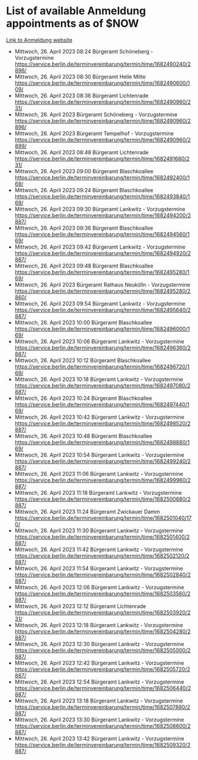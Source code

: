 # List of available Anmeldung appointments as of $NOW
[Link to Anmeldung website](https://service.berlin.de/terminvereinbarung/termin/tag.php?termin=1&anliegen[]=120686&dienstleisterlist=122210,122217,327316,122219,327312,122227,327314,122231,327346,122243,327348,122254,122252,329742,122260,329745,122262,329748,122271,327278,122273,327274,122277,327276,330436,122280,327294,122282,327290,122284,327292,122291,327270,122285,327266,122286,327264,122296,327268,150230,329760,122297,327286,122294,327284,122312,329763,122314,329775,122304,327330,122311,327334,122309,327332,317869,122281,327352,122279,329772,122283,122276,327324,122274,327326,122267,329766,122246,327318,122251,327320,122257,327322,122208,327298,122226,327300&herkunft=http%3A%2F%2Fservice.berlin.de%2Fdienstleistung%2F120686%2F)
- Mittwoch, 26. April 2023 08:24 Bürgeramt Schöneberg - Vorzugstermine https://service.berlin.de/terminvereinbarung/termin/time/1682490240/2896/
- Mittwoch, 26. April 2023 08:30 Bürgeramt Helle Mitte https://service.berlin.de/terminvereinbarung/termin/time/1682490600/109/
- Mittwoch, 26. April 2023 08:36 Bürgeramt Lichtenrade https://service.berlin.de/terminvereinbarung/termin/time/1682490960/231/
- Mittwoch, 26. April 2023  Bürgeramt Schöneberg - Vorzugstermine https://service.berlin.de/terminvereinbarung/termin/time/1682490960/2896/
- Mittwoch, 26. April 2023  Bürgeramt Tempelhof - Vorzugstermine https://service.berlin.de/terminvereinbarung/termin/time/1682490960/2899/
- Mittwoch, 26. April 2023 08:48 Bürgeramt Lichtenrade https://service.berlin.de/terminvereinbarung/termin/time/1682491680/231/
- Mittwoch, 26. April 2023 09:00 Bürgeramt Blaschkoallee https://service.berlin.de/terminvereinbarung/termin/time/1682492400/169/
- Mittwoch, 26. April 2023 09:24 Bürgeramt Blaschkoallee https://service.berlin.de/terminvereinbarung/termin/time/1682493840/169/
- Mittwoch, 26. April 2023 09:30 Bürgeramt Lankwitz - Vorzugstermine https://service.berlin.de/terminvereinbarung/termin/time/1682494200/2887/
- Mittwoch, 26. April 2023 09:36 Bürgeramt Blaschkoallee https://service.berlin.de/terminvereinbarung/termin/time/1682494560/169/
- Mittwoch, 26. April 2023 09:42 Bürgeramt Lankwitz - Vorzugstermine https://service.berlin.de/terminvereinbarung/termin/time/1682494920/2887/
- Mittwoch, 26. April 2023 09:48 Bürgeramt Blaschkoallee https://service.berlin.de/terminvereinbarung/termin/time/1682495280/169/
- Mittwoch, 26. April 2023  Bürgeramt Rathaus Neukölln - Vorzugstermine https://service.berlin.de/terminvereinbarung/termin/time/1682495280/2860/
- Mittwoch, 26. April 2023 09:54 Bürgeramt Lankwitz - Vorzugstermine https://service.berlin.de/terminvereinbarung/termin/time/1682495640/2887/
- Mittwoch, 26. April 2023 10:00 Bürgeramt Blaschkoallee https://service.berlin.de/terminvereinbarung/termin/time/1682496000/169/
- Mittwoch, 26. April 2023 10:06 Bürgeramt Lankwitz - Vorzugstermine https://service.berlin.de/terminvereinbarung/termin/time/1682496360/2887/
- Mittwoch, 26. April 2023 10:12 Bürgeramt Blaschkoallee https://service.berlin.de/terminvereinbarung/termin/time/1682496720/169/
- Mittwoch, 26. April 2023 10:18 Bürgeramt Lankwitz - Vorzugstermine https://service.berlin.de/terminvereinbarung/termin/time/1682497080/2887/
- Mittwoch, 26. April 2023 10:24 Bürgeramt Blaschkoallee https://service.berlin.de/terminvereinbarung/termin/time/1682497440/169/
- Mittwoch, 26. April 2023 10:42 Bürgeramt Lankwitz - Vorzugstermine https://service.berlin.de/terminvereinbarung/termin/time/1682498520/2887/
- Mittwoch, 26. April 2023 10:48 Bürgeramt Blaschkoallee https://service.berlin.de/terminvereinbarung/termin/time/1682498880/169/
- Mittwoch, 26. April 2023 10:54 Bürgeramt Lankwitz - Vorzugstermine https://service.berlin.de/terminvereinbarung/termin/time/1682499240/2887/
- Mittwoch, 26. April 2023 11:06 Bürgeramt Lankwitz - Vorzugstermine https://service.berlin.de/terminvereinbarung/termin/time/1682499960/2887/
- Mittwoch, 26. April 2023 11:18 Bürgeramt Lankwitz - Vorzugstermine https://service.berlin.de/terminvereinbarung/termin/time/1682500680/2887/
- Mittwoch, 26. April 2023 11:24 Bürgeramt Zwickauer Damm https://service.berlin.de/terminvereinbarung/termin/time/1682501040/170/
- Mittwoch, 26. April 2023 11:30 Bürgeramt Lankwitz - Vorzugstermine https://service.berlin.de/terminvereinbarung/termin/time/1682501400/2887/
- Mittwoch, 26. April 2023 11:42 Bürgeramt Lankwitz - Vorzugstermine https://service.berlin.de/terminvereinbarung/termin/time/1682502120/2887/
- Mittwoch, 26. April 2023 11:54 Bürgeramt Lankwitz - Vorzugstermine https://service.berlin.de/terminvereinbarung/termin/time/1682502840/2887/
- Mittwoch, 26. April 2023 12:06 Bürgeramt Lankwitz - Vorzugstermine https://service.berlin.de/terminvereinbarung/termin/time/1682503560/2887/
- Mittwoch, 26. April 2023 12:12 Bürgeramt Lichtenrade https://service.berlin.de/terminvereinbarung/termin/time/1682503920/231/
- Mittwoch, 26. April 2023 12:18 Bürgeramt Lankwitz - Vorzugstermine https://service.berlin.de/terminvereinbarung/termin/time/1682504280/2887/
- Mittwoch, 26. April 2023 12:30 Bürgeramt Lankwitz - Vorzugstermine https://service.berlin.de/terminvereinbarung/termin/time/1682505000/2887/
- Mittwoch, 26. April 2023 12:42 Bürgeramt Lankwitz - Vorzugstermine https://service.berlin.de/terminvereinbarung/termin/time/1682505720/2887/
- Mittwoch, 26. April 2023 12:54 Bürgeramt Lankwitz - Vorzugstermine https://service.berlin.de/terminvereinbarung/termin/time/1682506440/2887/
- Mittwoch, 26. April 2023 13:18 Bürgeramt Lankwitz - Vorzugstermine https://service.berlin.de/terminvereinbarung/termin/time/1682507880/2887/
- Mittwoch, 26. April 2023 13:30 Bürgeramt Lankwitz - Vorzugstermine https://service.berlin.de/terminvereinbarung/termin/time/1682508600/2887/
- Mittwoch, 26. April 2023 13:42 Bürgeramt Lankwitz - Vorzugstermine https://service.berlin.de/terminvereinbarung/termin/time/1682509320/2887/
